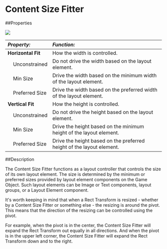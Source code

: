 # Content Size Fitter

##Properties

![](../uploads/Main/UI_ContentSizeFitterInspector.png)

|**_Property:_** |**_Function:_** |
|:---|:---|
|__Horizontal Fit__ |How the width is controlled. |
|&nbsp;&nbsp;&nbsp;&nbsp;Unconstrained |Do not drive the width based on the layout element. |
|&nbsp;&nbsp;&nbsp;&nbsp;Min Size |Drive the width based on the minimum width of the layout element. |
|&nbsp;&nbsp;&nbsp;&nbsp;Preferred Size |Drive the width based on the preferred width of the layout element. |
|__Vertical Fit__ |How the height is controlled. |
|&nbsp;&nbsp;&nbsp;&nbsp;Unconstrained |Do not drive the height based on the layout element. |
|&nbsp;&nbsp;&nbsp;&nbsp;Min Size |Drive the height based on the minimum height of the layout element. |
|&nbsp;&nbsp;&nbsp;&nbsp;Preferred Size |Drive the height based on the preferred height of the layout element. |


##Description

The Content Size Fitter functions as a layout controller that controls the size of its own layout element. The size is determined by the minimum or preferred sizes provided by layout element components on the Game Object. Such layout elements can be Image or Text components, layout groups, or a Layout Element component.

It's worth keeping in mind that when a Rect Transform is resized - whether by a Content Size Fitter or something else - the resizing is around the pivot. This means that the direction of the resizing can be controlled using the pivot.

For example, when the pivot is in the center, the Content Size Fitter will expand the Rect Transform out equally in all directions. And when the pivot is in the upper left corner, the Content Size Fitter will expand the Rect Transform down and to the right.
